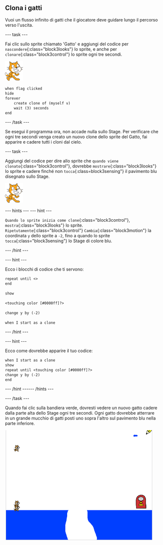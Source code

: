 ## Clona i gatti

Vuoi un flusso infinito di gatti che il giocatore deve guidare lungo il percorso verso l'uscita.

--- task ---

Fai clic sullo sprite chiamato 'Gatto' e aggiungi del codice per `nascondere`{:class="block3looks"} lo sprite, e anche per `clonare`{:class="block3control"} lo sprite ogni tre secondi.

![Sprite gatto](images/cat-sprite.png)

```blocks3
when flag clicked
hide
forever
    create clone of (myself v)
    wait (3) seconds
end
```

--- /task ---

Se esegui il programma ora, non accade nulla sullo Stage. Per verificare che ogni tre secondi venga creato un nuovo clone dello sprite del Gatto, fai apparire e cadere tutti i cloni dal cielo.

--- task ---

Aggiungi del codice per dire allo sprite che `quando viene clonato`{:class="block3control"}, dovrebbe `mostrare`{:class="block3looks"} lo sprite e cadere finché non `tocca`{:class=block3sensing"} il pavimento blu disegnato sullo Stage.

![Sprite gatto](images/cat-sprite.png)

--- hints ---
 --- hint ---

`Quando lo sprite inizia come clone`{:class="block3control"}, `mostra`{:class="block3looks"} lo sprite. `Ripetutamente`{:class="block3control"} `Cambia`{:class="block3motion"} la coordinata `y` dello sprite a `-2`, fino a quando lo sprite `tocca`{:class="block3sensing"} lo Stage di colore blu.

--- /hint ---

--- hint ---

Ecco i blocchi di codice che ti servono:

```blocks3
repeat until <>
end

show

<touching color [#0000ff]?>

change y by (-2)

when I start as a clone
```

--- /hint ---

--- hint ---

Ecco come dovrebbe apparire il tuo codice:

```blocks3
when I start as a clone
show
repeat until <touching color [#0000ff]?>
change y by (-2)
end
```

--- /hint ------ /hints ---

--- /task ---

Quando fai clic sulla bandiera verde, dovresti vedere un nuovo gatto cadere dalla parte alta dello Stage ogni tre secondi. Ogni gatto dovrebbe atterrare in un grande mucchio di gatti posti uno sopra l'altro sul pavimento blu nella parte inferiore.

![Gatti che cadono](images/falling-cats.png)